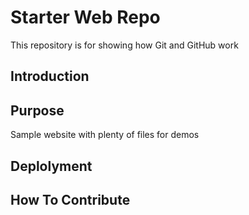 # Starter Web Repo

This repository is for showing how Git and GitHub work

## Introduction

## Purpose

Sample website with plenty of files for demos

## Deplolyment

## How To Contribute
